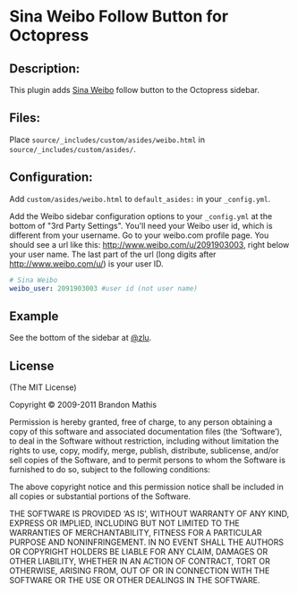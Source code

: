Sina Weibo Follow Button for Octopress
====

Description:
----
This plugin adds [Sina Weibo](http://weibo.com) follow button to the Octopress sidebar.

Files:
----

Place `source/_includes/custom/asides/weibo.html` in `source/_includes/custom/asides/`.

Configuration:
----

Add `custom/asides/weibo.html` to `default_asides:` in your `_config.yml`.

Add the Weibo sidebar configuration options to your `_config.yml` at the bottom of "3rd Party
Settings". You'll need your Weibo user id, which is different from your username. Go to your weibo.com
profile page.  You should see a url like this: http://www.weibo.com/u/2091903003, right below your user name.
The last part of the url (long digits after http://www.weibo.com/u/) is your user ID.

```yaml
# Sina Weibo
weibo_user: 2091903003 #user id (not user name)
```

Example
----

See the bottom of the sidebar at [@zlu](http://www.zlu.me).

License
----

(The MIT License)

Copyright © 2009-2011 Brandon Mathis

Permission is hereby granted, free of charge, to any person obtaining a copy of this software and associated documentation files (the ‘Software’), to deal in the Software without restriction, including without limitation the rights to use, copy, modify, merge, publish, distribute, sublicense, and/or sell copies of the Software, and to permit persons to whom the Software is furnished to do so, subject to the following conditions:

The above copyright notice and this permission notice shall be included in all copies or substantial portions of the Software.

THE SOFTWARE IS PROVIDED ‘AS IS’, WITHOUT WARRANTY OF ANY KIND, EXPRESS OR IMPLIED, INCLUDING BUT NOT LIMITED TO THE WARRANTIES OF MERCHANTABILITY, FITNESS FOR A PARTICULAR PURPOSE AND NONINFRINGEMENT. IN NO EVENT SHALL THE AUTHORS OR COPYRIGHT HOLDERS BE LIABLE FOR ANY CLAIM, DAMAGES OR OTHER LIABILITY, WHETHER IN AN ACTION OF CONTRACT, TORT OR OTHERWISE, ARISING FROM, OUT OF OR IN CONNECTION WITH THE SOFTWARE OR THE USE OR OTHER DEALINGS IN THE SOFTWARE.